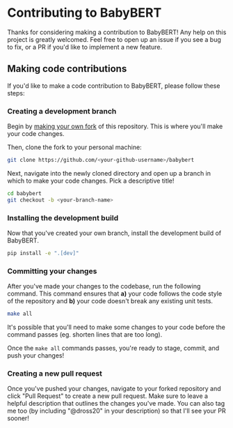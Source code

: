 # Contributing to BabyBERT
Thanks for considering making a contribution to BabyBERT! Any help on this project is greatly welcomed. Feel free to open up an issue if you see a bug to fix, or a PR if you'd like to implement a new feature.

## Making code contributions
If you'd like to make a code contribution to BabyBERT, please follow these steps:
### Creating a development branch
Begin by [making your own fork](https://github.com/dross20/babybert/fork) of this repository. This is where you'll make your code changes.

Then, clone the fork to your personal machine:
```sh
git clone https://github.com/<your-github-username>/babybert
```

Next, navigate into the newly cloned directory and open up a branch in which to make your code changes. Pick a descriptive title!
```sh
cd babybert
git checkout -b <your-branch-name>
```
### Installing the development build
Now that you've created your own branch, install the development build of BabyBERT.
```sh
pip install -e ".[dev]"
```
### Committing your changes
After you've made your changes to the codebase, run the following command. This command ensures that **a)** your code follows the code style of the repository and **b)** your code doesn't break any existing unit tests.
```sh
make all
```
It's possible that you'll need to make some changes to your code before the command passes (eg. shorten lines that are too long).

Once the `make all` commands passes, you're ready to stage, commit, and push your changes!
### Creating a new pull request
Once you've pushed your changes, navigate to your forked repository and click "Pull Request" to create a new pull request. Make sure to leave a helpful description that outlines the changes you've made. You can also tag me too (by including "@dross20" in your description) so that I'll see your PR sooner!

